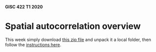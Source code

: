 #### GISC 422 T1 2020
# Spatial autocorrelation overview
This week simply download [this zip file](spatial-autocorrelation.zip?raw=true) and unpack it a local folder, then follow the [instructions here](assignment-spatial-autocorrelation.md).
